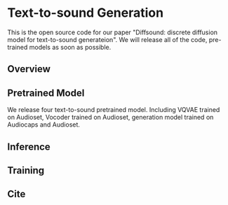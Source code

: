 # Text-to-sound Generation
This is the open source code for our paper "Diffsound: discrete diffusion model for text-to-sound generateion". We will release all of the code, pre-trained models as soon as possible.

## Overview


## Pretrained Model
We release four text-to-sound pretrained model. Including VQVAE trained on Audioset, Vocoder trained on Audioset, generation model trained on Audiocaps and Audioset.

## Inference


## Training

## Cite 

